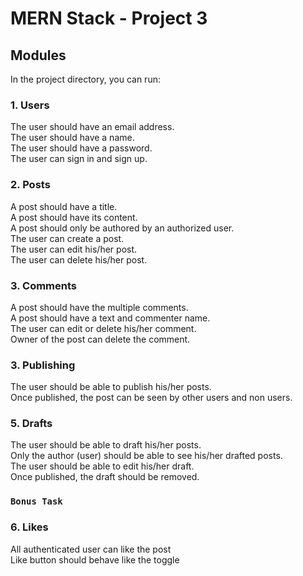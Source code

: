 # MERN Stack - Project 3

## Modules

In the project directory, you can run:

### 1. Users

The user should have an email address.\
The user should have a name.\
The user should have a password.\
The user can sign in and sign up.

### 2. Posts

A post should have a title.\
A post should have its content.\
A post should only be authored by an authorized user.\
The user can create a post.\
The user can edit his/her post.\
The user can delete his/her post.

### 3. Comments

A post should have the multiple comments.\
A post should have a text and commenter name.\
The user can edit or delete his/her comment.\
Owner of the post can delete the comment.

### 3. Publishing

The user should be able to publish his/her posts.\
Once published, the post can be seen by other users and non users.

### 5. Drafts

The user should be able to draft his/her posts.\
Only the author (user) should be able to see his/her drafted posts.\
The user should be able to edit his/her draft.\
Once published, the draft should be removed.

### `Bonus Task`

### 6. Likes

All authenticated user can like the post\
Like button should behave like the toggle
